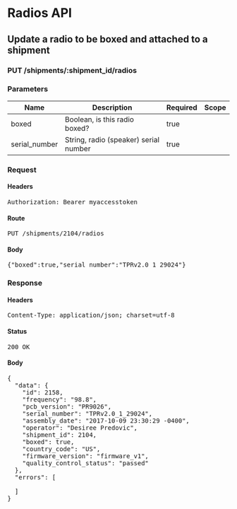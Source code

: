 # Radios API

## Update a radio to be boxed and attached to a shipment

### PUT /shipments/:shipment_id/radios

### Parameters

| Name | Description | Required | Scope |
|------|-------------|----------|-------|
| boxed | Boolean, is this radio boxed? | true |  |
| serial_number | String, radio (speaker) serial number | true |  |

### Request

#### Headers

<pre>Authorization: Bearer myaccesstoken</pre>

#### Route

<pre>PUT /shipments/2104/radios</pre>

#### Body

<pre>{"boxed":true,"serial_number":"TPRv2.0_1_29024"}</pre>

### Response

#### Headers

<pre>Content-Type: application/json; charset=utf-8</pre>

#### Status

<pre>200 OK</pre>

#### Body

<pre>{
  "data": {
    "id": 2158,
    "frequency": "98.8",
    "pcb_version": "PR9026",
    "serial_number": "TPRv2.0_1_29024",
    "assembly_date": "2017-10-09 23:30:29 -0400",
    "operator": "Desiree Predovic",
    "shipment_id": 2104,
    "boxed": true,
    "country_code": "US",
    "firmware_version": "firmware_v1",
    "quality_control_status": "passed"
  },
  "errors": [

  ]
}</pre>
